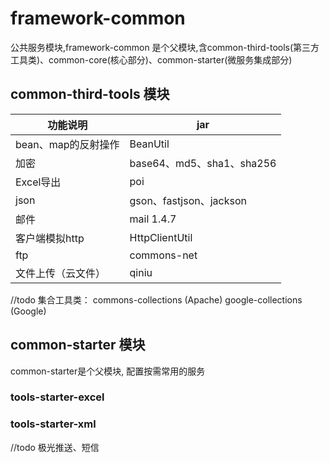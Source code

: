 # framework-common 

公共服务模块,framework-common 是个父模块,含common-third-tools(第三方工具类)、common-core(核心部分)、common-starter(微服务集成部分)

## common-third-tools 模块

| 功能说明   |  jar  |
| ----- | ----- |
| bean、map的反射操作 | BeanUtil |
| 加密 | base64、md5、sha1、sha256 |
| Excel导出 | poi |
| json | gson、fastjson、jackson |
| 邮件 | mail 1.4.7 |
| 客户端模拟http | HttpClientUtil |
| ftp | commons-net |
| 文件上传（云文件） | qiniu |


//todo 集合工具类：
    commons-collections (Apache)
    google-collections (Google)
    
    
## common-starter 模块 
common-starter是个父模块, 配置按需常用的服务

### tools-starter-excel 


### tools-starter-xml 


//todo 
    极光推送、短信